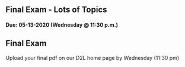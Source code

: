 ## Final Exam - Lots of Topics
#### Due: 05-13-2020 (Wednesday @ 11:30 p.m.)

## Final Exam

Upload your final pdf on our D2L home page by Wednesday (11:30 pm)
